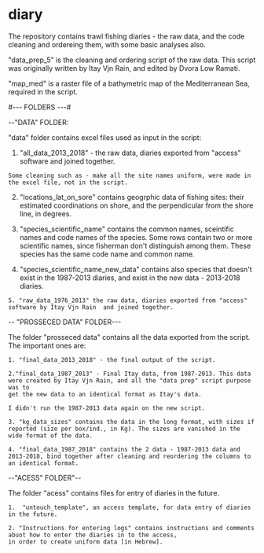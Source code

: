 # diary
The repository contains trawl fishing diaries - the raw data, and the code cleaning and ordereing them, with some basic analyses also.

"data_prep_5" is the cleaning and ordering script of the raw data. This script was originally written by Itay Vjn Rain, and edited by Dvora Low Ramati.

"map_med" is a raster file of a bathymetric map of the Mediterranean Sea, required in the script.


#--- FOLDERS ---#

--"DATA" FOLDER:

"data" folder contains excel files used as input in the script:

  1. "all_data_2013_2018" - the raw data, diaries exported from "access" software and joined together. 

  	Some cleaning such as - make all the site names uniform, were made in the excel file, not in the script.
  
  2. "locations_lat_on_sore" contains geogrphic data of fishing sites: their estimated coordinations on shore, and the perpendicular from the shore line, in degrees.
  
  3. "species_scientific_name" contains the common names, sceintific names and code names of the species. Some rows contain two or more scientific names, 
	since fisherman don't distinguish among them. These species has the same code name and common name.
  
  4. "species_scientific_name_new_data" contains also species that doesn't exist in the 1987-2013 diaries, and exist in the new data - 2013-2018 diaries.


	5. "raw_data_1976_2013" the raw data, diaries exported from "access" software by Itay Vjn Rain  and joined together. 


-- "PROSSECED DATA" FOLDER---
  
  The folder "prosseced data" contains all the data exported from the script. The important ones are: 
  
	1. "final_data_2013_2018" - the final output of the script. 

	2."final_data_1987_2013" - Final Itay data, from 1987-2013. This data were created by Itay Vjn Rain, and all the "data prep" script purpose was to 
	get the new data to an identical format as Itay's data.

	I didn't run the 1987-2013 data again on the new script.

	3. "kg_data_sizes" contains the data in the long format, with sizes if reported (size per box/ind., in Kg). The sizes are vanished in the wide format of the data.

	4. "final_data_1987_2018" contains the 2 data - 1987-2013 data and 2013-2018, bind together after cleaning and reordering the columns to an identical format.
  

--"ACESS" FOLDER"--
 
   The folder "acess" contains files for entry of diaries in the future.
  
	1.  "untouch_template", an access template, for data entry of diaries in the future.

	2. "Instructions for entering logs" contains instructions and comments abuot how to enter the diaries in to the access,  
	in order to create uniform data [in Hebrew].